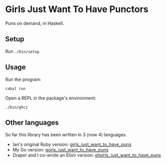 # Girls Just Want To Have Punctors

Puns on demand, in Haskell.

## Setup

Run `./bin/setup`

## Usage

Run the program:

    cabal run

Open a REPL in the package's environment:

    ./bin/ghci

## Other languages

So far this library has been written in 3 (now 4) languages.

* Ian's original Ruby version: [girls_just_want_to_have_puns][ruby]
* My Go version: [gorls_just_want_to_have_puns][go]
* Draper and I co-wrote an Elixir version: [elixirls_just_want_to_have_puns][elixir]

[ruby]: https://github.com/iancanderson/girls_just_want_to_have_puns
[go]: https://github.com/gabebw/gorls_just_want_to_have_puns
[elixir]: https://github.com/drapergeek/elixirls_just_want_to_have_puns
